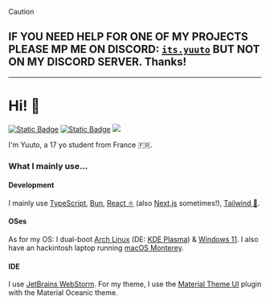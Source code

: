 > [!CAUTION]
> ## IF YOU NEED HELP FOR ONE OF MY PROJECTS PLEASE MP ME ON DISCORD: [`its.yuuto`](https://discord.com/users/269415459735076864) BUT NOT ON MY DISCORD SERVER. Thanks!

---

# Hi! 👋

[![Static Badge](https://img.shields.io/badge/my%20socials%20are%20on-miwa.lol%2Fyuuto-0e0d26)](https://miwa.lol/yuuto)
[![Static Badge](https://img.shields.io/badge/my%20website-yuuto.dev-141f37)](https://yuuto.dev)
![](https://komarev.com/ghpvc/?username=JustYuuto&label=profile+views)

I'm Yuuto, a 17 yo student from France 🇫🇷.

### What I mainly use...

#### Development
I mainly use [TypeScript](https://www.typescriptlang.org/), [Bun](https://bun.sh/), [React ⚛️](https://react.dev/) (also [Next.js](https://nextjs.org/) sometimes!), [Tailwind 🌊](https://tailwindcss.com/).

#### OSes
As for my OS: I dual-boot [Arch Linux](https://archlinux.org/) (DE: [KDE Plasma](https://kde.org/plasma-desktop/)) & [Windows 11](https://en.wikipedia.org/wiki/Windows_11). I also have an hackintosh laptop running [macOS Monterey](https://www.apple.com/by/macos/monterey/).

#### IDE
I use [JetBrains WebStorm](https://www.jetbrains.com/webstorm/). For my theme, I use the [Material Theme UI](https://plugins.jetbrains.com/plugin/8006-material-theme-ui) plugin with the Material Oceanic theme.
